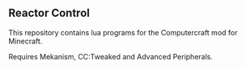 ## Reactor Control

This repository contains lua programs for the Computercraft mod for Minecraft.

Requires Mekanism, CC:Tweaked and Advanced Peripherals.

